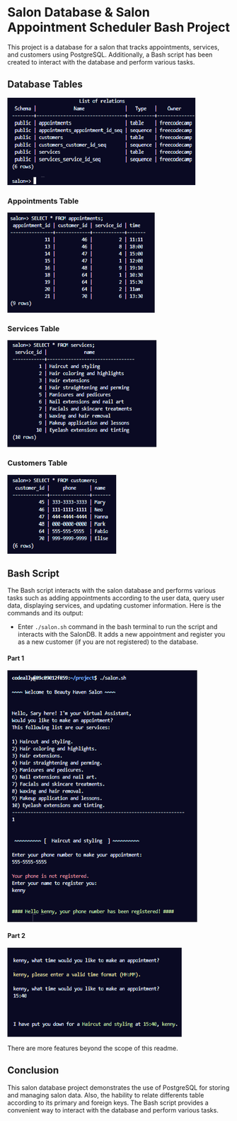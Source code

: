 # Salon Database & Salon Appointment Scheduler Bash Project

This project is a database for a salon that tracks appointments, services, and customers using PostgreSQL. Additionally, a Bash script has been created to interact with the database and perform various tasks.


## Database Tables

![Alt text](/public/salon-tables.webp)

### Appointments Table

![Alt text](/public/appointments.webp)


### Services Table

![Alt text](/public/services.webp)


### Customers Table

![Alt text](/public/customers.webp)


## Bash Script

The Bash script interacts with the salon database and performs various tasks such as adding appointments according to the user data, query user data, displaying services, and updating customer information. Here is the commands and its output:<br>

- Enter `./salon.sh` command in the bash terminal to run the script and interacts with the SalonDB.
It adds a new appointment and register you as a new customer (if you are not registered) to the database.

#### Part 1
![Alt text](/public/salon-result-1.webp)

#### Part 2

![Alt text](/public/salon-result-2.webp)

There are more features beyond the scope of this readme.

## Conclusion

This salon database project demonstrates the use of PostgreSQL for storing and managing salon data. Also, the hability to relate differents table according to its primary and foreign keys. The Bash script provides a convenient way to interact with the database and perform various tasks.
